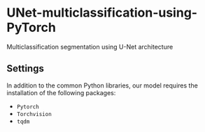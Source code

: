 # UNet-multiclassification-using-PyTorch
Multiclassification segmentation using U-Net architecture


## Settings

In addition to the common Python libraries, our model requires the
installation of the following packages: 
- `Pytorch`
- `Torchvision`
- `tqdm`
